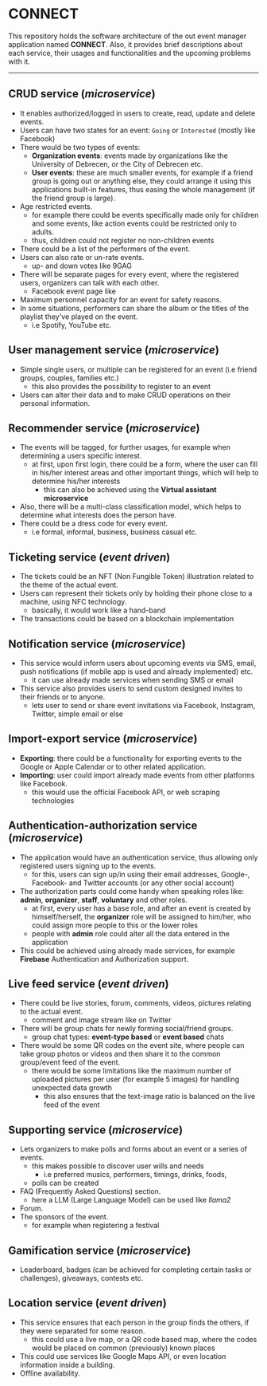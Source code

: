 # CONNECT

This repository holds the software architecture of the out event manager application named **CONNECT**. Also, it provides brief descriptions about each service, their usages and functionalities and the upcoming problems with it.

---

## CRUD service (_microservice_)

- It enables authorized/logged in users to create, read, update and delete events.
- Users can have two states for an event: `Going` or `Interested` (mostly like Facebook)
- There would be two types of events:
  - **Organization events**: events made by organizations like the University of Debrecen, or the City of Debrecen etc.
  - **User events**: these are much smaller events, for example if a friend group is going out or anything else, they could arrange it using this applications built-in features, thus easing the whole management (if the friend group is large).
- Age restricted events.
  - for example there could be events specifically made only for children and some events, like action events could be restricted only to adults.
  - thus, children could not register no non-children events
- There could be a list of the performers of the event.
- Users can also rate or un-rate events.
  - up- and down votes like 9GAG
- There will be separate pages for every event, where the registered users, organizers can talk with each other.
  - Facebook event page like
- Maximum personnel capacity for an event for safety reasons.
- In some situations, performers can share the album or the titles of the playlist they've played on the event.
  - i.e Spotify, YouTube etc.

## User management service (_microservice_)

- Simple single users, or multiple can be registered for an event (i.e friend groups, couples, families etc.)
  - this also provides the possibility to register to an event
- Users can alter their data and to make CRUD operations on their personal information.

## Recommender service (_microservice_)

- The events will be tagged, for further usages, for example when determining a users specific interest.
  - at first, upon first login, there could be a form, where the user can fill in his/her interest areas and other important things, which will help to determine his/her interests
    - this can also be achieved using the **Virtual assistant microservice**
- Also, there will be a multi-class classification model, which helps to determine what interests does the person have.
- There could be a dress code for every event.
  - i.e formal, informal, business, business casual etc.

## Ticketing service (_event driven_)

- The tickets could be an NFT (Non Fungible Token) illustration related to the theme of the actual event.
- Users can represent their tickets only by holding their phone close to a machine, using NFC technology.
  - basically, it would work like a hand-band
- The transactions could be based on a blockchain implementation

## Notification service (_microservice_)

- This service would inform users about upcoming events via SMS, email, push notifications (if mobile app is used and already implemented) etc.
  - it can use already made services when sending SMS or email
- This service also provides users to send custom designed invites to their friends or to anyone.
  - lets user to send or share event invitations via Facebook, Instagram, Twitter, simple email or else

## Import-export service (_microservice_)

- **Exporting**: there could be a functionality for exporting events to the Google or Apple Calendar or to other related application.
- **Importing**: user could import already made events from other platforms like Facebook.
  - this would use the official Facebook API, or web scraping technologies

## Authentication-authorization service (_microservice_)

- The application would have an authentication service, thus allowing only registered users signing up to the events.
  - for this, users can sign up/in using their email addresses, Google-, Facebook- and Twitter accounts (or any other social account)
- The authorization parts could come handy when speaking roles like: **admin**, **organizer**, **staff**, **voluntary** and other roles.
  - at first, every user has a base role, and after an event is created by himself/herself, the **organizer** role will be assigned to him/her, who could assign more people to this or the lower roles
  - people with **admin** role could alter all the data entered in the application
- This could be achieved using already made services, for example **Firebase** Authentication and Authorization support.

## Live feed service (_event driven_)

- There could be live stories, forum, comments, videos, pictures relating to the actual event.
  - comment and image stream like on Twitter
- There will be group chats for newly forming social/friend groups.
  - group chat types: **event-type based** or **event based** chats
- There would be some QR codes on the event site, where people can take group photos or videos and then share it to the common group/event feed of the event.
  - there would be some limitations like the maximum number of uploaded pictures per user (for example 5 images) for handling unexpected data growth
    - this also ensures that the text-image ratio is balanced on the live feed of the event

## Supporting service (_microservice_)

- Lets organizers to make polls and forms about an event or a series of events.
  - this makes possible to discover user wills and needs
    - i.e preferred musics, performers, timings, drinks, foods,
  - polls can be created
- FAQ (Frequently Asked Questions) section.
  - here a LLM (Large Language Model) can be used like _llama2_
- Forum.
- The sponsors of the event.
  - for example when registering a festival

## Gamification service (_microservice_)

- Leaderboard, badges (can be achieved for completing certain tasks or challenges), giveaways, contests etc.

## Location service (_event driven_)

- This service ensures that each person in the group finds the others, if they were separated for some reason.
  - this could use a live map, or a QR code based map, where the codes would be placed on common (previously) known places
- This could use services like Google Maps API, or even location information inside a building.
- Offline availability.
